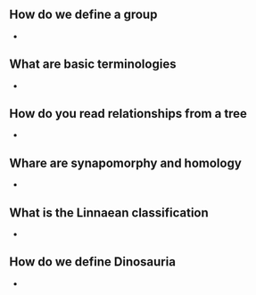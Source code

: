 ## How do we define a group 
*

## What are basic terminologies 
*

## How do you read relationships from a tree 
*

## Whare are synapomorphy and homology 
*

## What is the Linnaean classification 
*

## How do we define Dinosauria
*
